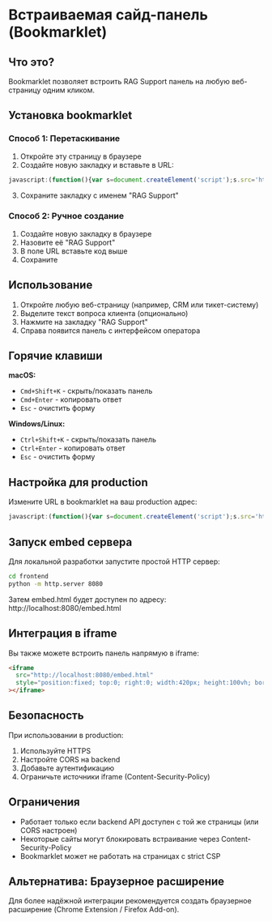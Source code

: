 # Встраиваемая сайд-панель (Bookmarklet)

## Что это?

Bookmarklet позволяет встроить RAG Support панель на любую веб-страницу одним кликом.

## Установка bookmarklet

### Способ 1: Перетаскивание

1. Откройте эту страницу в браузере
2. Создайте новую закладку и вставьте в URL:

```javascript
javascript:(function(){var s=document.createElement('script');s.src='http://localhost:8080/embed.js';document.body.appendChild(s);})();
```

3. Сохраните закладку с именем "RAG Support"

### Способ 2: Ручное создание

1. Создайте новую закладку в браузере
2. Назовите её "RAG Support" 
3. В поле URL вставьте код выше
4. Сохраните

## Использование

1. Откройте любую веб-страницу (например, CRM или тикет-систему)
2. Выделите текст вопроса клиента (опционально)
3. Нажмите на закладку "RAG Support"
4. Справа появится панель с интерфейсом оператора

## Горячие клавиши

**macOS:**
- `Cmd+Shift+K` - скрыть/показать панель
- `Cmd+Enter` - копировать ответ
- `Esc` - очистить форму

**Windows/Linux:**
- `Ctrl+Shift+K` - скрыть/показать панель
- `Ctrl+Enter` - копировать ответ
- `Esc` - очистить форму

## Настройка для production

Измените URL в bookmarklet на ваш production адрес:

```javascript
javascript:(function(){var s=document.createElement('script');s.src='https://ваш-домен.com/embed.js';document.body.appendChild(s);})();
```

## Запуск embed сервера

Для локальной разработки запустите простой HTTP сервер:

```bash
cd frontend
python -m http.server 8080
```

Затем embed.html будет доступен по адресу: http://localhost:8080/embed.html

## Интеграция в iframe

Вы также можете встроить панель напрямую в iframe:

```html
<iframe 
  src="http://localhost:8080/embed.html" 
  style="position:fixed; top:0; right:0; width:420px; height:100vh; border:none; z-index:9999;"
></iframe>
```

## Безопасность

При использовании в production:

1. Используйте HTTPS
2. Настройте CORS на backend
3. Добавьте аутентификацию
4. Ограничьте источники iframe (Content-Security-Policy)

## Ограничения

- Работает только если backend API доступен с той же страницы (или CORS настроен)
- Некоторые сайты могут блокировать встраивание через Content-Security-Policy
- Bookmarklet может не работать на страницах с strict CSP

## Альтернатива: Браузерное расширение

Для более надёжной интеграции рекомендуется создать браузерное расширение (Chrome Extension / Firefox Add-on).

